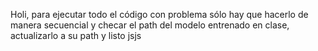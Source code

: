 Holi, para ejecutar todo el código con problema sólo hay que hacerlo de manera secuencial y checar el path del modelo entrenado en clase, actualizarlo a su path y listo jsjs